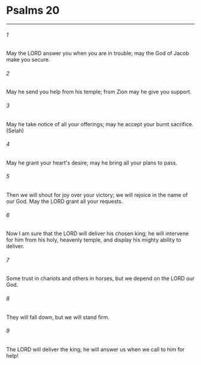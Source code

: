 # Psalms 20
***



###### 1 
May the LORD answer you when you are in trouble; may the God of Jacob make you secure. 

###### 2 
May he send you help from his temple; from Zion may he give you support. 

###### 3 
May he take notice of all your offerings; may he accept your burnt sacrifice. (Selah) 

###### 4 
May he grant your heart's desire; may he bring all your plans to pass. 

###### 5 
Then we will shout for joy over your victory; we will rejoice in the name of our God. May the LORD grant all your requests. 

###### 6 
Now I am sure that the LORD will deliver his chosen king; he will intervene for him from his holy, heavenly temple, and display his mighty ability to deliver. 

###### 7 
Some trust in chariots and others in horses, but we depend on the LORD our God. 

###### 8 
They will fall down, but we will stand firm. 

###### 9 
The LORD will deliver the king; he will answer us when we call to him for help!
